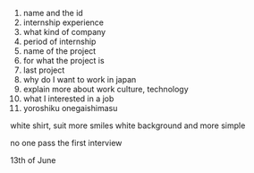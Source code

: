 1. name and the id
2. internship experience
3. what kind of company
4. period of internship
5. name of the project
6. for what the project is
7. last project
8. why do I want to work in japan
9. explain more about work culture, technology
10. what I interested in a job
11. yoroshiku onegaishimasu

white shirt, suit
more smiles
white background and more simple

no one pass the first interview

13th of June
